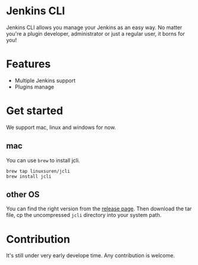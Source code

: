 # Jenkins CLI

Jenkins CLI allows you manage your Jenkins as an easy way. No matter you're a plugin
developer, administrator or just a regular user, it borns for you!

# Features

* Multiple Jenkins support
* Plugins manage

# Get started

We support mac, linux and windows for now.

## mac

You can use `brew` to install jcli.
```
brew tap linuxsuren/jcli
brew install jcli
```

## other OS

You can find the right version from the [release page](https://github.com/LinuxSuRen/jenkins-cli/releases). Then download the tar file, cp the uncompressed `jcli` directory into your system path.

# Contribution

It's still under very early develope time. Any contribution is welcome.
